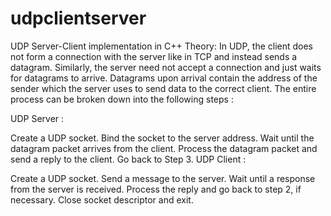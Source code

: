 # udpclientserver
UDP Server-Client implementation in C++
Theory: In UDP, the client does not form a connection with the server like in TCP and instead sends a datagram. Similarly, the server need not accept a connection and just waits for datagrams to arrive. Datagrams upon arrival contain the address of the sender which the server uses to send data to the correct client. 
The entire process can be broken down into the following steps : 

UDP Server :  

Create a UDP socket.
Bind the socket to the server address.
Wait until the datagram packet arrives from the client.
Process the datagram packet and send a reply to the client.
Go back to Step 3.
UDP Client :  

Create a UDP socket.
Send a message to the server.
Wait until a response from the server is received.
Process the reply and go back to step 2, if necessary.
Close socket descriptor and exit.
